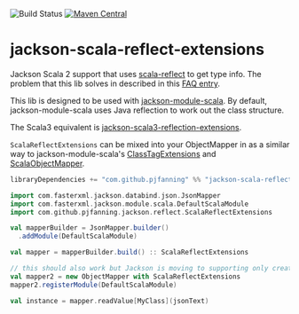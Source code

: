 ![Build Status](https://github.com/pjfanning/jackson-scala-reflect-extensions/actions/workflows/ci.yml/badge.svg?branch=main)
[![Maven Central](https://maven-badges.herokuapp.com/maven-central/com.github.pjfanning/jackson-scala-reflect-extensions_2.13/badge.svg)](https://maven-badges.herokuapp.com/maven-central/com.github.pjfanning/jackson-scala-reflect-extensions_2.13)

# jackson-scala-reflect-extensions

Jackson Scala 2 support that uses [scala-reflect](https://docs.scala-lang.org/overviews/reflection/overview.html)
to get type info. The problem that this lib solves in described in this [FAQ entry](https://github.com/FasterXML/jackson-module-scala/wiki/FAQ#deserializing-optionint-seqint-and-other-primitive-challenges).

This lib is designed to be used with [jackson-module-scala](https://github.com/FasterXML/jackson-module-scala). By default,
jackson-module-scala uses Java reflection to work out the class structure.

The Scala3 equivalent is [jackson-scala3-reflection-extensions](https://github.com/pjfanning/jackson-scala3-reflection-extensions).

`ScalaReflectExtensions` can be mixed into your ObjectMapper in as a similar way to jackson-module-scala's
[ClassTagExtensions](https://github.com/FasterXML/jackson-module-scala/blob/2.14/src/main/scala/com/fasterxml/jackson/module/scala/ClassTagExtensions.scala)
and [ScalaObjectMapper](https://github.com/FasterXML/jackson-module-scala/blob/2.14/src/main/scala-2.%2B/com/fasterxml/jackson/module/scala/ScalaObjectMapper.scala).

```scala
libraryDependencies += "com.github.pjfanning" %% "jackson-scala-reflect-extensions" % "2.13.3"
```

```scala
import com.fasterxml.jackson.databind.json.JsonMapper
import com.fasterxml.jackson.module.scala.DefaultScalaModule
import com.github.pjfanning.jackson.reflect.ScalaReflectExtensions

val mapperBuilder = JsonMapper.builder()
  .addModule(DefaultScalaModule)

val mapper = mapperBuilder.build() :: ScalaReflectExtensions

// this should also work but Jackson is moving to supporting only creating mapper instances from a builder
val mapper2 = new ObjectMapper with ScalaReflectExtensions
mapper2.registerModule(DefaultScalaModule)

val instance = mapper.readValue[MyClass](jsonText)
```
